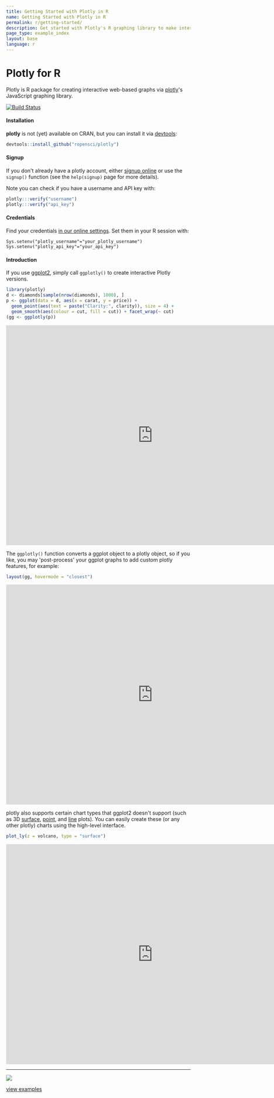 ```yaml
---
title: Getting Started with Plotly in R
name: Getting Started with Plotly in R
permalink: r/getting-started/
description: Get started with Plotly's R graphing library to make interactive, publication-quality graphs online.
page_type: example_index
layout: base
language: r
---
```




# Plotly for R

Plotly is R package for creating interactive web-based graphs via [plotly](https://plot.ly/)'s JavaScript graphing library.

<a href="https://travis-ci.org/ropensci/plotly">
    <img alt="Build Status" style="margin: 0;" src="https://travis-ci.org/ropensci/plotly.png?branch=master">
</a>

#### Installation

__plotly__ is not (yet) available on CRAN, but you can install it via [devtools](http://cran.r-project.org/web/packages/devtools/):

```r
devtools::install_github("ropensci/plotly")
```


#### Signup

If you don't already have a plotly account, either [signup online](https://plot.ly/how-to-sign-up-to-plotly/) or use the `signup()` function (see the `help(signup)` page for more details).

Note you can check if you have a username and API key with:

```r
plotly:::verify("username")
plotly:::verify("api_key")
```

#### Credentials

Find your credentials [in our online settings](https://plot.ly/settings/api). Set them in your R session with:

```
Sys.setenv("plotly_username"="your_plotly_username")
Sys.setenv("plotly_api_key"="your_api_key")
```


#### Introduction

If you use [ggplot2](http://cran.r-project.org/web/packages/ggplot2/index.html), simply call `ggplotly()` to create interactive Plotly versions.



```r
library(plotly)
d <- diamonds[sample(nrow(diamonds), 1000), ]
p <- ggplot(data = d, aes(x = carat, y = price)) +
  geom_point(aes(text = paste("Clarity:", clarity)), size = 4) +
  geom_smooth(aes(colour = cut, fill = cut)) + facet_wrap(~ cut)
(gg <- ggplotly(p))
```

<iframe height="600" id="igraph" scrolling="no" seamless="seamless" src="https://plot.ly/~RPlotBot/813.embed" width="800" frameBorder="0"></iframe>


The `ggplotly()` function converts a ggplot object to a plotly object, so if you like, you may 'post-process' your ggplot graphs to add custom plotly features, for example:


```r
layout(gg, hovermode = "closest")
```

<iframe height="600" id="igraph" scrolling="no" seamless="seamless" src="https://plot.ly/~RPlotBot/815.embed" width="800" frameBorder="0"></iframe>

plotly also supports certain chart types that ggplot2 doesn't support (such as 3D [surface](https://plot.ly/r/3d-surface-plots/), [point](https://plot.ly/r/3d-scatter-plots/), and [line](https://plot.ly/r/3d-line-plots/) plots). You can easily create these (or any other plotly) charts using the high-level interface.



```r
plot_ly(z = volcano, type = "surface")
```

<iframe height="600" id="igraph" scrolling="no" seamless="seamless" src="https://plot.ly/~RPlotBot/817.embed" width="800" frameBorder="0"></iframe>


---

[![](http://ropensci.org/public_images/github_footer.png)](http://ropensci.org)

<div class="row centered btnrow">
	<a href="/r/" class="button no_underline">view examples</a>
</div>
